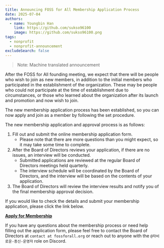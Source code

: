 ```yaml
---
title: Announcing FOSS for All Membership Application Process
date: 2025-07-04
authors:
  - name: Youngbin Han
    link: https://github.com/sukso96100
    image: https://github.com/sukso96100.png
tags:
  - nonprofit
  - nonprofit-announcement
excludeSearch: false
---
```


> Note: Machine translated announcement

After the FOSS for All founding meeting, we expect that there will be people who wish to join as new members, in addition to the initial members who participated in the establishment of the organization. These may be people who could not participate at the time of establishment due to circumstances, or those who learned about the organization after its launch and promotion and now wish to join.

The new membership application process has been established, so you can now apply and join as a member by following the set procedure.

The new membership application and approval process is as follows:

1. Fill out and submit the online membership application form.
   - Please note that there are more questions than you might expect, so it may take some time to complete.
2. After the Board of Directors reviews your application, if there are no issues, an interview will be conducted.
   - Submitted applications are reviewed at the regular Board of Directors meetings held quarterly.
   - The interview schedule will be coordinated by the Board of Directors, and the interview will be based on the contents of your application.
3. The Board of Directors will review the interview results and notify you of the final membership approval decision.

If you would like to check the details and submit your membership application, please click the link below.

[**Apply for Membership**](/about/apply/)

If you have any questions about the membership process or need help filling out the application form, please feel free to contact the Board of Directors at `contact at fossforall.org` or reach out to anyone with the `@자비로운-종신-운영자` role on Discord.